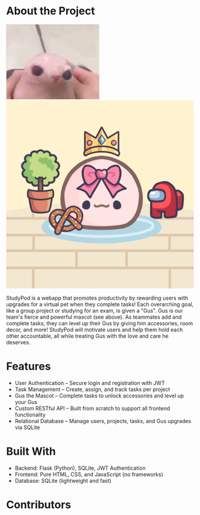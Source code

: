 # About the Project
![Project Screenshot](images/gus.jpeg) ![Project Screenshot](frontend/images/gus_level_5.PNG)

StudyPod is a webapp that promotes productivity by rewarding users with upgrades for a virtual pet when they complete tasks! Each overarching goal, like a group project or studying for an exam, is given a "Gus". Gus is our team's fierce and powerful mascot (see above). As teammates add and complete tasks, they can level up their Gus by giving him accessories, room decor, and more! StudyPod will motivate users and help them hold each other accountable, all while treating Gus with the love and care he deserves.

# Features
- User Authentication – Secure login and registration with JWT
- Task Management – Create, assign, and track tasks per project
- Gus the Mascot – Complete tasks to unlock accessories and level up your Gus
- Custom RESTful API – Built from scratch to support all frontend functionality
- Relational Database – Manage users, projects, tasks, and Gus upgrades via SQLite
  

# Built With
- Backend: Flask (Python), SQLite, JWT Authentication
- Frontend: Pure HTML, CSS, and JavaScript (no frameworks)
- Database: SQLite (lightweight and fast)

# Contributors
